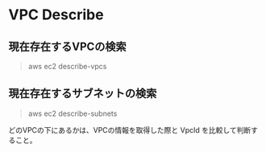 # VPC Describe

## 現在存在するVPCの検索

> aws ec2 describe-vpcs

## 現在存在するサブネットの検索

> aws ec2 describe-subnets

どのVPCの下にあるかは、VPCの情報を取得した際と VpcId を比較して判断すること。

